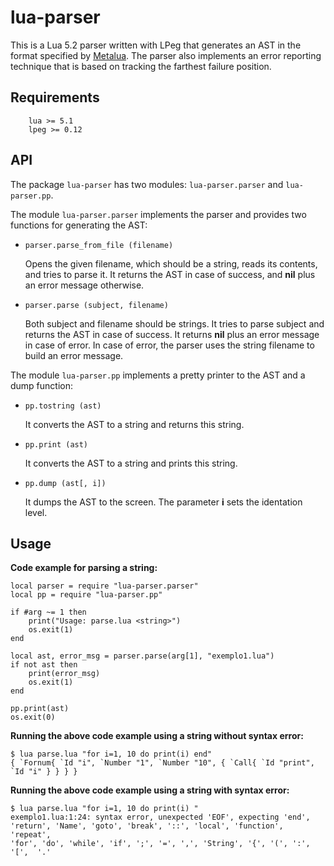 lua-parser
==========

This is a Lua 5.2 parser written with LPeg that generates an AST in
the format specified by [Metalua](https://github.com/fab13n/metalua-parser).
The parser also implements an error reporting technique that is
based on tracking the farthest failure position.

Requirements
------------

        lua >= 5.1
        lpeg >= 0.12

API
---

The package `lua-parser` has two modules: `lua-parser.parser`
and `lua-parser.pp`.

The module `lua-parser.parser` implements the parser and provides
two functions for generating the AST:

* `parser.parse_from_file (filename)`

    Opens the given filename, which should be a string, reads its contents,
    and tries to parse it.
    It returns the AST in case of success, and **nil** plus an error message
    otherwise.

* `parser.parse (subject, filename)`

    Both subject and filename should be strings.
    It tries to parse subject and returns the AST in case of success.
    It returns **nil** plus an error message in case of error.
    In case of error, the parser uses the string filename to build an
    error message.

The module `lua-parser.pp` implements a pretty printer to the AST and
a dump function:

* `pp.tostring (ast)`

    It converts the AST to a string and returns this string.

* `pp.print (ast)`

    It converts the AST to a string and prints this string.

* `pp.dump (ast[, i])`

    It dumps the AST to the screen.
    The parameter **i** sets the identation level.

Usage
--------

**Code example for parsing a string:**


    local parser = require "lua-parser.parser"
    local pp = require "lua-parser.pp"

    if #arg ~= 1 then
        print("Usage: parse.lua <string>")
        os.exit(1)
    end

    local ast, error_msg = parser.parse(arg[1], "exemplo1.lua")
    if not ast then
        print(error_msg)
        os.exit(1)
    end

    pp.print(ast)
    os.exit(0)

**Running the above code example using a string without syntax error:**

    $ lua parse.lua "for i=1, 10 do print(i) end"
    { `Fornum{ `Id "i", `Number "1", `Number "10", { `Call{ `Id "print", `Id "i" } } } }

**Running the above code example using a string with syntax error:**

    $ lua parse.lua "for i=1, 10 do print(i) "
    exemplo1.lua:1:24: syntax error, unexpected 'EOF', expecting 'end',
    'return', 'Name', 'goto', 'break', '::', 'local', 'function', 'repeat',
    'for', 'do', 'while', 'if', ';', '=', ',', 'String', '{', '(', ':', '[',  '.'

